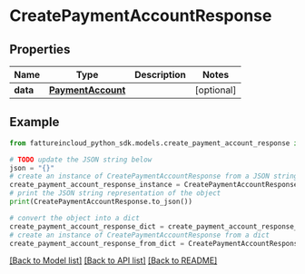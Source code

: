 # CreatePaymentAccountResponse


## Properties

Name | Type | Description | Notes
------------ | ------------- | ------------- | -------------
**data** | [**PaymentAccount**](PaymentAccount.md) |  | [optional] 

## Example

```python
from fattureincloud_python_sdk.models.create_payment_account_response import CreatePaymentAccountResponse

# TODO update the JSON string below
json = "{}"
# create an instance of CreatePaymentAccountResponse from a JSON string
create_payment_account_response_instance = CreatePaymentAccountResponse.from_json(json)
# print the JSON string representation of the object
print(CreatePaymentAccountResponse.to_json())

# convert the object into a dict
create_payment_account_response_dict = create_payment_account_response_instance.to_dict()
# create an instance of CreatePaymentAccountResponse from a dict
create_payment_account_response_from_dict = CreatePaymentAccountResponse.from_dict(create_payment_account_response_dict)
```
[[Back to Model list]](../README.md#documentation-for-models) [[Back to API list]](../README.md#documentation-for-api-endpoints) [[Back to README]](../README.md)


